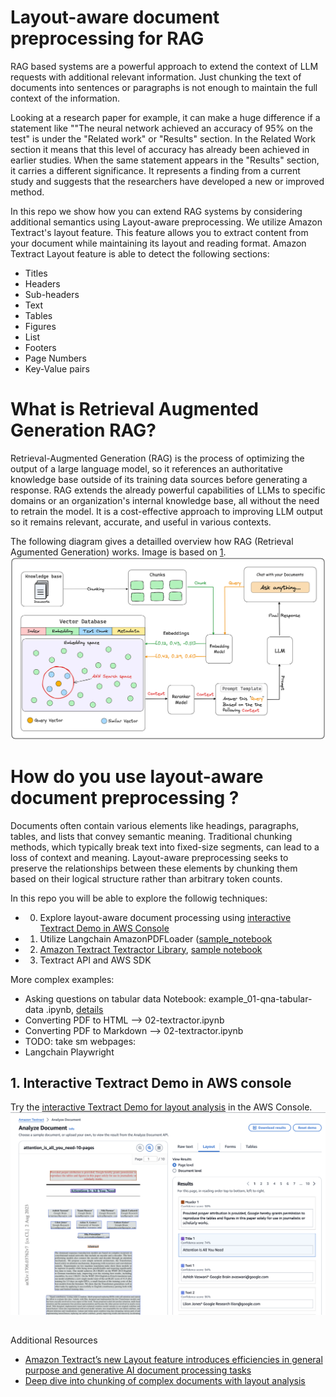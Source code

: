# Layout-aware document preprocessing for RAG

RAG based systems are a powerful approach to extend the context of LLM requests with additional relevant information.
Just chunking the text of documents into sentences or paragraphs is not enough to maintain the full context of the information.

Looking at a research paper for example, it can make a huge difference if a statement like ""The neural network achieved an accuracy of 95% on the test" is under the "Related work" or "Results" section. In the Related Work section it means that this level of accuracy has already been achieved in earlier studies. When the same statement appears in the "Results" section, it carries a different significance. It represents a finding from a current study and suggests that the researchers have developed a new or improved method.

In this repo we show how you can extend RAG systems by considering additional semantics using Layout-aware preprocessing.
We utilize Amazon Textract's layout feature. This feature allows you to extract content from your document while maintaining its layout and reading format. Amazon Textract Layout feature is able to detect the following sections:

* Titles
* Headers
* Sub-headers
* Text
* Tables
* Figures
* List
* Footers
* Page Numbers
* Key-Value pairs

# What is Retrieval Augmented Generation RAG?

Retrieval-Augmented Generation (RAG) is the process of optimizing the output of a large language model, so it references an authoritative knowledge base outside of its training data sources before generating a response. RAG extends the already powerful capabilities of LLMs to specific domains or an organization's internal knowledge base, all without the need to retrain the model. It is a cost-effective approach to improving LLM output so it remains relevant, accurate, and useful in various contexts.

The following diagram gives a detailled overview how RAG (Retrieval Agumented Generation) works. Image is based on [1](https://lightning.ai/lightning-ai/studios/rag-using-cohere-command-r).
<img src="images/rag-overview.png" alt="Image showing how RAG works" width="600"/>

# How do you use layout-aware document preprocessing ?

Documents often contain various elements like headings, paragraphs, tables, and lists that convey semantic meaning. Traditional chunking methods, which typically break text into fixed-size segments, can lead to a loss of context and meaning. Layout-aware preprocessing seeks to preserve the relationships between these elements by chunking them based on their logical structure rather than arbitrary token counts.

In this repo you will be able to explore the followig techniques: 

* 0. Explore layout-aware document processing using [interactive Textract Demo in AWS Console](https://us-east-1.console.aws.amazon.com/textract/home?region=us-east-1#/demo) 
* 1. Utilize Langchain AmazonPDFLoader ([sample_notebook](01-langchain-textract.ipynb) 
* 2. [Amazon Textract Textractor Library](https://aws-samples.github.io/amazon-textract-textractor/index.html), [sample notebook](02-textractor.ipynb)
* 3. Textract API and AWS SDK

More complex examples:
* Asking questions on tabular data Notebook: example_01-qna-tabular-data .ipynb, [details](https://aws-samples.github.io/amazon-textract-textractor/notebooks/tabular_data_linearization_continued.html#)
* Converting PDF to HTML --> 02-textractor.ipynb
* Converting PDF to Markdown --> 02-textractor.ipynb
* TODO: take sm
webpages:
* Langchain Playwright

## 1. Interactive Textract Demo in AWS console

Try the [interactive Textract Demo for layout analysis](https://us-east-1.console.aws.amazon.com/textract/home?region=us-east-1#/demo) in the AWS Console.
![alt text](images/layout_analysis_attention_page_0.png "Layout analysis of first page")

## 

Additional Resources
* [Amazon Textract’s new Layout feature introduces efficiencies in general purpose and generative AI document processing tasks](https://aws.amazon.com/blogs/machine-learning/amazon-textracts-new-layout-feature-introduces-efficiencies-in-general-purpose-and-generative-ai-document-processing-tasks/)
* [Deep dive into chunking of complex documents with layout analysis](https://github.com/aws-samples/layout-aware-document-processing-and-retrieval-augmented-generation/tree/main)
